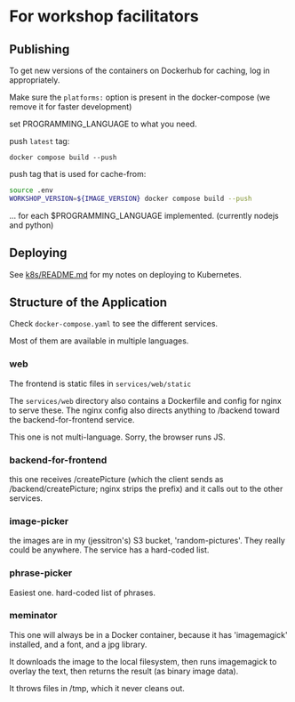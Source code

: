# For workshop facilitators

## Publishing

To get new versions of the containers on Dockerhub for caching, log in appropriately.

Make sure the `platforms:` option is present in the docker-compose (we remove it for faster development)

set PROGRAMMING_LANGUAGE to what you need.

push `latest` tag:

`docker compose build --push`

push tag that is used for cache-from:

```bash
source .env
WORKSHOP_VERSION=${IMAGE_VERSION} docker compose build --push
```

... for each $PROGRAMMING_LANGUAGE implemented. (currently nodejs and python)

## Deploying

See [k8s/README.md](k8s/README.md) for my notes on deploying to Kubernetes.


## Structure of the Application

Check `docker-compose.yaml` to see the different services.

Most of them are available in multiple languages.

### web

The frontend is static files in `services/web/static`

The `services/web` directory also contains a Dockerfile and config for nginx to serve these. The nginx config also directs anything to /backend toward the backend-for-frontend service.

This one is not multi-language. Sorry, the browser runs JS.

### backend-for-frontend

this one receives /createPicture (which the client sends as /backend/createPicture; nginx strips the prefix)
and it calls out to the other services.

### image-picker

the images are in my (jessitron's) S3 bucket, 'random-pictures'.
They really could be anywhere. The service has a hard-coded list.

### phrase-picker

Easiest one. hard-coded list of phrases.

### meminator

This one will always be in a Docker container, because it has 'imagemagick' installed, and a font, and a jpg library.

It downloads the image to the local filesystem, then runs imagemagick to overlay the text, then returns the result (as binary image data).

It throws files in /tmp, which it never cleans out.
